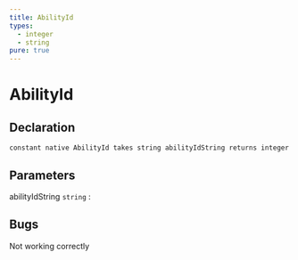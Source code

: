```yaml
---
title: AbilityId
types:
  - integer
  - string
pure: true
---
```


# AbilityId

## Declaration

```jass
constant native AbilityId takes string abilityIdString returns integer
```

## Parameters
abilityIdString `string`
: 

## Bugs 
Not working correctly
